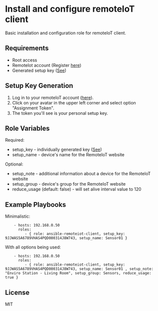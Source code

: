 Install and configure remoteIoT client
=========

Basic installation and configuration role for remoteIoT client.


Requirements
------------
- Root access
- RemoteIot account (Register [here](https://remoteiot.com/portal/?link=signup))
- Generated setup key ([See](#setup-key-generation))


Setup Key Generation
--------------
1. Log in to your remoteIoT account ([here](https://remoteiot.com/portal/?link=login)).
2. Click on your avatar in the upper left corner and select option "Assignment Token".
3. The token you'll see is your personal setup key.


Role Variables
--------------
Required:  
- setup_key - individually generated key ([See](#setup-key-generation))
- setup_name - device's name for the RemoteIoT website

Optional:  
- setup_note - additional information about a device for the RemoteIoT website
- setup_group - device's group for the RemoteIoT website
- reduce_usage (default: false) - will set alive interval value to 120


Example Playbooks
----------------
Minimalistic:  
```
    - hosts: 192.168.0.50
      roles:
         - { role: ansible-remoteiot-client, setup_key: 9JJWAS5A6789VHAS4PQD000314J8W743, setup_name: Sensor01 }
```
With all options being used:  
```
    - hosts: 192.168.0.50
      roles:
         - { role: ansible-remoteiot-client, setup_key: 9JJWAS5A6789VHAS4PQD000314J8W743, setup_name: Sensor01 , setup_note: "Enviro Station - Living Room", setup_group: Sensors, reduce_usage: true }
```


License
-------

MIT
